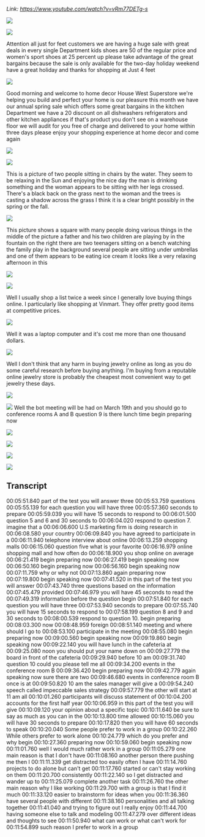 _Link: https://www.youtube.com/watch?v=vRm77DETg-s_

![](./Images/mock-test-1-1.png) 

![](./Images/mock-test-1-2.png)

Attention all just for feet customers we are having a huge sale with great deals in every single Department kids shoes are 50 of the regular price and women's sport shoes at 25 percent up please take advantage of the great bargains because the sale is only available for the two-day holiday weekend have a great holiday and thanks for shopping at Just 4 feet

![](./Images/mock-test-1-3.png)

Good morning and welcome to home decor House West Superstore we're helping you build and perfect your home is our pleasure this month we have our annual spring sale which offers some great bargains in the kitchen Department we have a 20 discount on all dishwashers refrigerators and other kitchen appliances if that's product you don't see on a warehouse floor we will audit for you free of charge and delivered to your home within three days please enjoy your shopping experience at home decor and come again

![](./Images/mock-test-1-4.png)

![](./Images/mock-test-1-5.png)

This is a picture of two people sitting in chairs by the water. They seem to be relaxing in the Sun and enjoying the nice day the man is drinking something and the woman appears to be sitting with her legs crossed. There's a black back on the grass next to the woman and the trees is casting a shadow across the grass I think it is a clear bright possibly in the spring or the fall.

![](./Images/mock-test-1-6.png)

This picture shows a square with many people doing various things in the middle of the picture a father and his two children are playing by in the fountain on the right there are two teenagers sitting on a bench watching the family play in the background several people are sitting under umbrellas and one of them appears to be eating ice cream it looks like a very relaxing afternoon in this

![](./Images/mock-test-1-7.png)

![](./Images/mock-test-1-8.png)

Well I usually shop a list twice a week since I generally love buying things online. I particularly like shopping at Vinmart. They offer pretty good items at competitive prices.

![](./Images/mock-test-1-9.png)

Well it was a laptop computer and it's cost me more than one thousand dollars.

![](./Images/mock-test-1-10.png)

Well I don't think that any harm in buying jewelry online as long as you do some careful research before buying anything. I'm buying from a reputable online jewelry store is probably the cheapest most convenient way to get jewelry these days.

![](./Images/mock-test-1-11.png)

![](./Images/mock-test-1-12.png)
Well the bot meeting will be had on March 19th and you should go to conference rooms A and B question 9 is there lunch time begin preparing now

![](./Images/mock-test-1-13.png)

![](./Images/mock-test-1-14.png)

![](./Images/mock-test-1-15.png)

![](./Images/mock-test-1-16.png)


## Transcript

00:05:51.840 part of the test you will answer three
00:05:53.759 questions
00:05:55.139 for each question you will have three
00:05:57.360 seconds to prepare
00:05:59.039 you will have 15 seconds to respond to
00:06:01.500 question 5 and 6 and 30 seconds to
00:06:04.020 respond to question 7. imagine that a
00:06:06.600 U.S marketing firm is doing research in
00:06:08.580 your country
00:06:09.840 you have agreed to participate in a
00:06:11.940 telephone interview about online
00:06:13.259 shopping malls
00:06:15.060 question five what is your favorite
00:06:16.979 online shopping mall and how often do
00:06:18.900 you shop online on average
00:06:21.419 begin preparing now
00:06:27.419 begin speaking now
00:06:50.160 begin preparing now
00:06:56.160 begin speaking now
00:07:11.759 why or why not
00:07:13.860 again preparing now
00:07:19.800 begin speaking now
00:07:41.520 in this part of the test you will answer
00:07:43.740 three questions based on the information
00:07:45.479 provided
00:07:46.979 you will have 45 seconds to read the
00:07:49.319 information before the question begin
00:07:51.840 for each question you will have three
00:07:53.940 seconds to prepare
00:07:55.740 you will have 15 seconds to respond to
00:07:58.199 question 8 and 9 and 30 seconds to
00:08:00.539 respond to question 10. begin preparing
00:08:03.300 now
00:08:48.959 foreign
00:08:51.140 meeting and where should I go to
00:08:53.100 participate in the meeting
00:08:55.080 begin preparing now
00:09:00.560 begin speaking now
00:09:19.860 begin speaking now
00:09:22.140 you will have lunch in the cafeteria at
00:09:25.080 noon you should put your name down on
00:09:27.779 the board in front of the cafeteria
00:09:29.940 before 10 am
00:09:31.740 question 10 could you please tell me all
00:09:34.200 events in the conference room B
00:09:36.420 begin preparing now
00:09:42.779 again speaking now sure there are two
00:09:46.680 events in conference room B once is at
00:09:50.820 10 am the sales manager will give a
00:09:54.240 speech called impeccable sales strategy
00:09:57.779 the other will start at 11 am all
00:10:01.260 participants will discuss statement of
00:10:04.200 accounts for the first half year
00:10:06.959 in this part of the test you will give
00:10:09.120 your opinion about a specific topic
00:10:11.640 be sure to say as much as you can in the
00:10:13.800 time allowed
00:10:15.060 you will have 30 seconds to prepare
00:10:17.820 then you will have 60 seconds to speak
00:10:20.040 Some people prefer to work in a group
00:10:22.260 While others prefer to work alone
00:10:24.779 which do you prefer and why begin
00:10:27.360 preparing now
00:10:59.060 begin speaking now
00:11:01.760 well I would much rather work in a group
00:11:05.279 one main reason is that I don't have
00:11:08.160 another person there pushing me then I
00:11:11.339 get distracted too easily often I have
00:11:14.760 projects to do alone but can't get
00:11:17.760 started or can't stay working on them
00:11:20.700 consistently
00:11:22.140 so I get distracted and wander up to
00:11:25.079 complete another task
00:11:26.760 the other main reason why I like working
00:11:29.700 with a group is that I find it much
00:11:33.120 easier to brainstorm for ideas when you
00:11:36.360 have several people with different
00:11:38.160 personalities and all talking together
00:11:41.040 and trying to figure out I really enjoy
00:11:44.700 having someone else to talk and modeling
00:11:47.279 over different ideas and thoughts to see
00:11:50.940 what can work or what can't work for
00:11:54.899 such reason I prefer to work in a group


